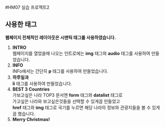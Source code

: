 #HM07 실습 프로젝트2
## 사용한 태그
**웹페이지 전체적인 레이아웃은 시맨틱 태그를 사용하였습니다.**
1. **INTRO**<br>
    웹페이지를 열었을때 나오는 인트로에는 **img** 태그와 **audio** 태그를 사용하여 만들었습니다.<br>
2. **INFO**<br>
    INFo에서는 간단히 **p** 태그를 사용하여 만들었습니다.<br>
3. **하루일과**<br>
    **li** 태그를 사용하여 만들었습니다.
4. **BEST 3 Countries**<br>
    가보고싶은 나라 TOP3 문서엔 **form** 태그와 **datalist** 태그로<br>
    가고싶은 나라와 보고싶은것들을 선택할 수 있게끔 만들었고<br>
    **href** 태그와 **img** 태그로 국기를 누르면 해당 나라의 정보와 관광지들을 볼 수 있게끔 했습니다.<br>
5. **Merry Christmas!**
